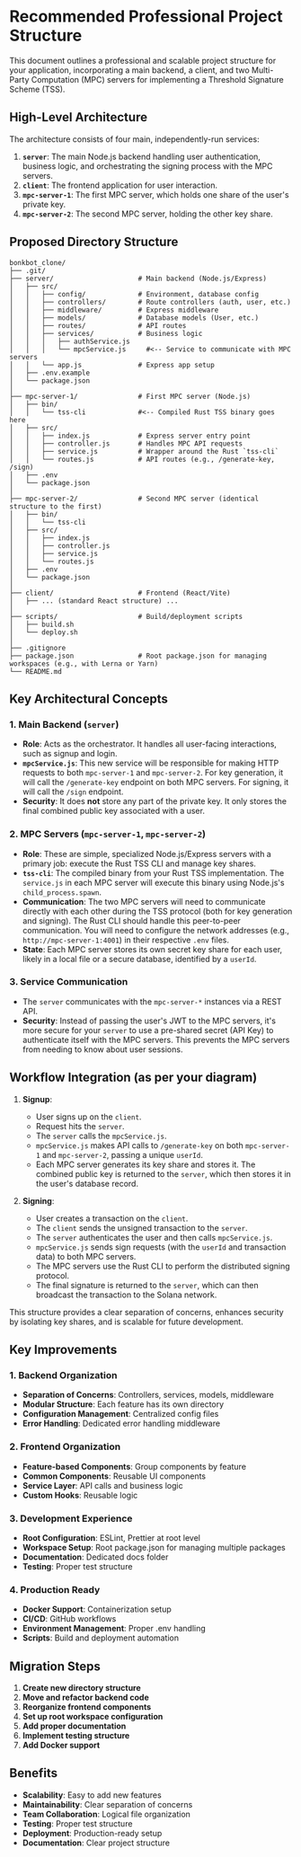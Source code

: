 # Recommended Professional Project Structure

This document outlines a professional and scalable project structure for your application, incorporating a main backend, a client, and two Multi-Party Computation (MPC) servers for implementing a Threshold Signature Scheme (TSS).

## High-Level Architecture

The architecture consists of four main, independently-run services:
1.  **`server`**: The main Node.js backend handling user authentication, business logic, and orchestrating the signing process with the MPC servers.
2.  **`client`**: The frontend application for user interaction.
3.  **`mpc-server-1`**: The first MPC server, which holds one share of the user's private key.
4.  **`mpc-server-2`**: The second MPC server, holding the other key share.

## Proposed Directory Structure
```
bonkbot_clone/
├── .git/
├── server/                     # Main backend (Node.js/Express)
│   ├── src/
│   │   ├── config/             # Environment, database config
│   │   ├── controllers/        # Route controllers (auth, user, etc.)
│   │   ├── middleware/         # Express middleware
│   │   ├── models/             # Database models (User, etc.)
│   │   ├── routes/             # API routes
│   │   ├── services/           # Business logic
│   │   │   ├── authService.js
│   │   │   └── mpcService.js     #<-- Service to communicate with MPC servers
│   │   └── app.js              # Express app setup
│   ├── .env.example
│   └── package.json
│
├── mpc-server-1/               # First MPC server (Node.js)
│   ├── bin/
│   │   └── tss-cli             #<-- Compiled Rust TSS binary goes here
│   ├── src/
│   │   ├── index.js            # Express server entry point
│   │   ├── controller.js       # Handles MPC API requests
│   │   ├── service.js          # Wrapper around the Rust `tss-cli`
│   │   └── routes.js           # API routes (e.g., /generate-key, /sign)
│   ├── .env
│   └── package.json
│
├── mpc-server-2/               # Second MPC server (identical structure to the first)
│   ├── bin/
│   │   └── tss-cli
│   ├── src/
│   │   ├── index.js
│   │   ├── controller.js
│   │   ├── service.js
│   │   └── routes.js
│   ├── .env
│   └── package.json
│
├── client/                     # Frontend (React/Vite)
│   ├── ... (standard React structure) ...
│
├── scripts/                    # Build/deployment scripts
│   ├── build.sh
│   └── deploy.sh
│
├── .gitignore
├── package.json                # Root package.json for managing workspaces (e.g., with Lerna or Yarn)
└── README.md
```

## Key Architectural Concepts

### 1. **Main Backend (`server`)**
-   **Role**: Acts as the orchestrator. It handles all user-facing interactions, such as signup and login.
-   **`mpcService.js`**: This new service will be responsible for making HTTP requests to both `mpc-server-1` and `mpc-server-2`. For key generation, it will call the `/generate-key` endpoint on both MPC servers. For signing, it will call the `/sign` endpoint.
-   **Security**: It does **not** store any part of the private key. It only stores the final combined public key associated with a user.

### 2. **MPC Servers (`mpc-server-1`, `mpc-server-2`)**
-   **Role**: These are simple, specialized Node.js/Express servers with a primary job: execute the Rust TSS CLI and manage key shares.
-   **`tss-cli`**: The compiled binary from your Rust TSS implementation. The `service.js` in each MPC server will execute this binary using Node.js's `child_process.spawn`.
-   **Communication**: The two MPC servers will need to communicate directly with each other during the TSS protocol (both for key generation and signing). The Rust CLI should handle this peer-to-peer communication. You will need to configure the network addresses (e.g., `http://mpc-server-1:4001`) in their respective `.env` files.
-   **State**: Each MPC server stores its own secret key share for each user, likely in a local file or a secure database, identified by a `userId`.

### 3. **Service Communication**
-   The `server` communicates with the `mpc-server-*` instances via a REST API.
-   **Security**: Instead of passing the user's JWT to the MPC servers, it's more secure for your `server` to use a pre-shared secret (API Key) to authenticate itself with the MPC servers. This prevents the MPC servers from needing to know about user sessions.

## Workflow Integration (as per your diagram)

1.  **Signup**:
    -   User signs up on the `client`.
    -   Request hits the `server`.
    -   The `server` calls the `mpcService.js`.
    -   `mpcService.js` makes API calls to `/generate-key` on both `mpc-server-1` and `mpc-server-2`, passing a unique `userId`.
    -   Each MPC server generates its key share and stores it. The combined public key is returned to the `server`, which then stores it in the user's database record.

2.  **Signing**:
    -   User creates a transaction on the `client`.
    -   The `client` sends the unsigned transaction to the `server`.
    -   The `server` authenticates the user and then calls `mpcService.js`.
    -   `mpcService.js` sends sign requests (with the `userId` and transaction data) to both MPC servers.
    -   The MPC servers use the Rust CLI to perform the distributed signing protocol.
    -   The final signature is returned to the `server`, which can then broadcast the transaction to the Solana network.

This structure provides a clear separation of concerns, enhances security by isolating key shares, and is scalable for future development.

## Key Improvements

### 1. **Backend Organization**
- **Separation of Concerns**: Controllers, services, models, middleware
- **Modular Structure**: Each feature has its own directory
- **Configuration Management**: Centralized config files
- **Error Handling**: Dedicated error handling middleware

### 2. **Frontend Organization**
- **Feature-based Components**: Group components by feature
- **Common Components**: Reusable UI components
- **Service Layer**: API calls and business logic
- **Custom Hooks**: Reusable logic

### 3. **Development Experience**
- **Root Configuration**: ESLint, Prettier at root level
- **Workspace Setup**: Root package.json for managing multiple packages
- **Documentation**: Dedicated docs folder
- **Testing**: Proper test structure

### 4. **Production Ready**
- **Docker Support**: Containerization setup
- **CI/CD**: GitHub workflows
- **Environment Management**: Proper .env handling
- **Scripts**: Build and deployment automation

## Migration Steps

1. **Create new directory structure**
2. **Move and refactor backend code**
3. **Reorganize frontend components**
4. **Set up root workspace configuration**
5. **Add proper documentation**
6. **Implement testing structure**
7. **Add Docker support**

## Benefits

- **Scalability**: Easy to add new features
- **Maintainability**: Clear separation of concerns
- **Team Collaboration**: Logical file organization
- **Testing**: Proper test structure
- **Deployment**: Production-ready setup
- **Documentation**: Clear project structure 